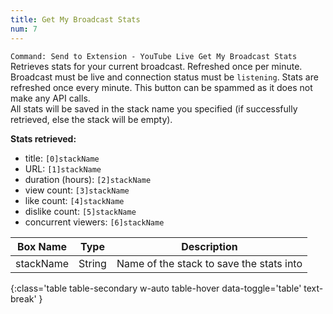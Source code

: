 ```yaml
---
title: Get My Broadcast Stats
num: 7
---
```


`Command: Send to Extension - YouTube Live Get My Broadcast Stats`\
Retrieves stats for your current broadcast. Refreshed once per minute. Broadcast must be live and connection status must be `listening`.
Stats are refreshed once every minute. This button can be spammed as it does not make any API calls.\
All stats will be saved in the stack name you specified (if successfully retrieved, else the stack will be empty).  

**Stats retrieved:**
- title: `[0]stackName`
- URL: `[1]stackName`
- duration (hours): `[2]stackName`
- view count: `[3]stackName`
- like count: `[4]stackName`
- dislike count: `[5]stackName`
- concurrent viewers: `[6]stackName`

| Box Name | Type | Description | 
|-------|--------|--------
|stackName|String|Name of the stack to save the stats into|
{:class='table table-secondary w-auto table-hover data-toggle='table' text-break' }





